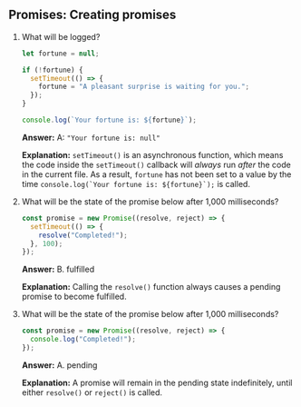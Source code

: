 ## Promises: Creating promises

1. What will be logged?

    ```javascript
    let fortune = null;

    if (!fortune) {
      setTimeout(() => {
        fortune = "A pleasant surprise is waiting for you.";
      });
    }

    console.log(`Your fortune is: ${fortune}`);
    ```

    **Answer:** A: `"Your fortune is: null"`

    **Explanation:** `setTimeout()` is an asynchronous function, which means the code inside the `setTimeout()` callback will _always_ run _after_ the code in the current file. As a result, `fortune` has not been set to a value by the time ``console.log(`Your fortune is: ${fortune}`);`` is called.

2. What will be the state of the promise below after 1,000 milliseconds?

    ```javascript
    const promise = new Promise((resolve, reject) => {
      setTimeout(() => {
        resolve("Completed!");
      }, 100);
    });
    ```

    **Answer:** B. fulfilled

    **Explanation:** Calling the `resolve()` function always causes a pending promise to become fulfilled.

3. What will be the state of the promise below after 1,000 milliseconds?

    ```javascript
    const promise = new Promise((resolve, reject) => {
      console.log("Completed!");
    });
    ```

    **Answer:** A. pending

    **Explanation:** A promise will remain in the pending state indefinitely, until either `resolve()` or `reject()` is called.
